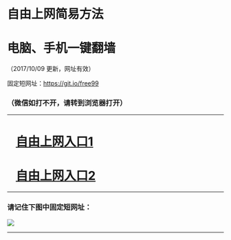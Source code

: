 ﻿# 自由上网简易方法

# 电脑、手机一键翻墙

（2017/10/09 更新，网址有效）

固定短网址：https://git.io/free99

### （微信如打不开，请转到浏览器打开）


***





# &nbsp;&nbsp; <a href="http://ft45428864.fwq-tz-1001.info/fwqtz01.html?t=100900126926 " target="_blank">自由上网入口1</a>
# &nbsp;&nbsp; <a href="http://ft2647827657.fwq-tz-1002.info/fwqtz02.html?t=1009001800 " target="_blank">自由上网入口2</a>
***

### 请记住下图中固定短网址：

<img src="https://s3-us-west-2.amazonaws.com/fwq-1001/yjfq-20170905okok.png" /> 


***

